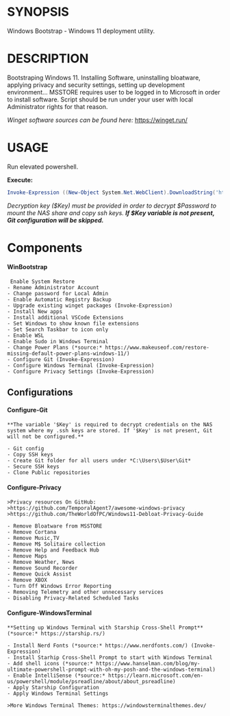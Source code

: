 
# SYNOPSIS
Windows Bootstrap - Windows 11 deployment utility.
 
# DESCRIPTION
Bootstraping Windows 11. Installing Software, uninstalling bloatware, applying privacy and security settings, setting up development environment...
MSSTORE requires user to be logged in to Microsoft in order to install software. Script should be run under your user with local Administrator rights for that reason.
    
*Winget software sources can be found here:* https://winget.run/

# USAGE
Run elevated powershell.

**Execute:**

```PowerShell
Invoke-Expression ((New-Object System.Net.WebClient).DownloadString('https://raw.githubusercontent.com/rtdevx/homelab/refs/heads/main/PowerShell/WinBootstrap/WinBootstrap.ps1'))
```

_Decryption key ($Key) must be provided in order to decrypt $Password to mount the NAS share and copy ssh keys. **If $Key variable is not present, Git configuration will be skipped.**_

# Components

#### WinBootstrap
    
     Enable System Restore
    - Rename Administrator Account
    - Change password for Local Admin
    - Enable Automatic Registry Backup
    - Upgrade existing winget packages (Invoke-Expression)
    - Install New apps
    - Install additional VSCode Extensions
    - Set Windows to show known file extensions
    - Set Search Taskbar to icon only
    - Enable WSL
    - Enable Sudo in Windows Terminal
    - Change Power Plans (*source:* https://www.makeuseof.com/restore-missing-default-power-plans-windows-11/)
    - Configure Git (Invoke-Expression)
    - Configure Windows Terminal (Invoke-Expression)
    - Configure Privacy Settings (Invoke-Expression)

## Configurations

#### Configure-Git

    **The variable '$Key' is required to decrypt credentials on the NAS system where my .ssh keys are stored. If '$Key' is not present, Git will not be configured.**

    - Git config
    - Copy SSH keys
    - Create Git folder for all users under *C:\Users\$User\Git*
    - Secure SSH keys
    - Clone Public repositories

#### Configure-Privacy

    >Privacy resources On GitHub: 
    >https://github.com/TemporalAgent7/awesome-windows-privacy
    >https://github.com/TheWorldOfPC/Windows11-Debloat-Privacy-Guide

    - Remove Bloatware from MSSTORE
    - Remove Cortana
    - Remove Music,TV
    - Remove M$ Solitaire collection
    - Remove Help and Feedback Hub
    - Remove Maps
    - Remove Weather, News
    - Remove Sound Recorder
    - Remove Quick Assist
    - Remove XBOX
    - Turn Off Windows Error Reporting
    - Removing Telemetry and other unnecessary services
    - Disabling Privacy-Related Scheduled Tasks

#### Configure-WindowsTerminal

    **Setting up Windows Terminal with Starship Cross-Shell Prompt** (*source:* https://starship.rs/)

    - Install Nerd Fonts (*source:* https://www.nerdfonts.com/) (Invoke-Expression)
    - Install Starhip Cross-Shell Prompt to start with Windows Terminal
    - Add shell icons (*source:* https://www.hanselman.com/blog/my-ultimate-powershell-prompt-with-oh-my-posh-and-the-windows-terminal)
    - Enable IntelliSense (*source:* https://learn.microsoft.com/en-us/powershell/module/psreadline/about/about_psreadline)
    - Apply Starship Configuration
    - Apply Windows Terminal Settings

    >More Windows Terminal Themes: https://windowsterminalthemes.dev/